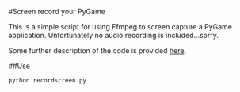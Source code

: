 #Screen record your PyGame

This is a simple script for using Ffmpeg to screen capture
a PyGame application. Unfortunately no audio recording is
included...sorry.

Some further description of the code is provided
[here](http://smh.pythonanywhere.com/2016/05/12/screen-capture-pygame-application/).

##Use

    python recordscreen.py